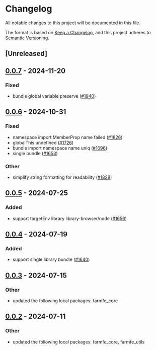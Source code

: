 # Changelog
All notable changes to this project will be documented in this file.

The format is based on [Keep a Changelog](https://keepachangelog.com/en/1.0.0/),
and this project adheres to [Semantic Versioning](https://semver.org/spec/v2.0.0.html).

## [Unreleased]

## [0.0.7](https://github.com/ErKeLost/farm/compare/farmfe_plugin_bundle-v0.0.6...farmfe_plugin_bundle-v0.0.7) - 2024-11-20

### Fixed

- bundle global variable preserve ([#1940](https://github.com/ErKeLost/farm/pull/1940))

## [0.0.6](https://github.com/farm-fe/farm/compare/farmfe_plugin_bundle-v0.0.5...farmfe_plugin_bundle-v0.0.6) - 2024-10-31

### Fixed

- namespace import MemberProp name failed ([#1826](https://github.com/farm-fe/farm/pull/1826))
- globalThis undefined ([#1726](https://github.com/farm-fe/farm/pull/1726))
- bundle import namespace name uniq ([#1696](https://github.com/farm-fe/farm/pull/1696))
- single bundle ([#1653](https://github.com/farm-fe/farm/pull/1653))

### Other

- simplify string formatting for readability ([#1828](https://github.com/farm-fe/farm/pull/1828))

## [0.0.5](https://github.com/farm-fe/farm/compare/farmfe_plugin_bundle-v0.0.4...farmfe_plugin_bundle-v0.0.5) - 2024-07-25

### Added
- support targetEnv library library-browser/node ([#1656](https://github.com/farm-fe/farm/pull/1656))

## [0.0.4](https://github.com/farm-fe/farm/compare/farmfe_plugin_bundle-v0.0.3...farmfe_plugin_bundle-v0.0.4) - 2024-07-19

### Added
- support single library bundle ([#1640](https://github.com/farm-fe/farm/pull/1640))

## [0.0.3](https://github.com/farm-fe/farm/compare/farmfe_plugin_bundle-v0.0.2...farmfe_plugin_bundle-v0.0.3) - 2024-07-15

### Other
- updated the following local packages: farmfe_core

## [0.0.2](https://github.com/farm-fe/farm/compare/farmfe_plugin_bundle-v0.0.1...farmfe_plugin_bundle-v0.0.2) - 2024-07-11

### Other
- updated the following local packages: farmfe_core, farmfe_utils
